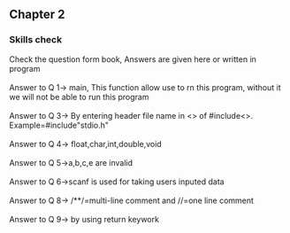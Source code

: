 ## Chapter 2

### Skills check

Check the question form book, Answers are given here or written in program<br/>
<br/>
Answer to Q 1-> main, This function allow use to rn this program, without it we will not be able to run this program<br/>
<br/>
Answer to Q 3-> By entering header file name in <> of #include<>. Example=#include"stdio.h"<br/>
<br/>
Answer to Q 4-> float,char,int,double,void<br/>
<br/>
Answer to Q 5->a,b,c,e are invalid<br/>
<br/>
Answer to Q 6->scanf is used for taking users inputed data<br/>
<br/>
Answer to Q 8-> /\*\*/=multi-line comment and //=one line comment<br/>
<br/>
Answer to Q 9-> by using return keywork<br/>
<br/>
